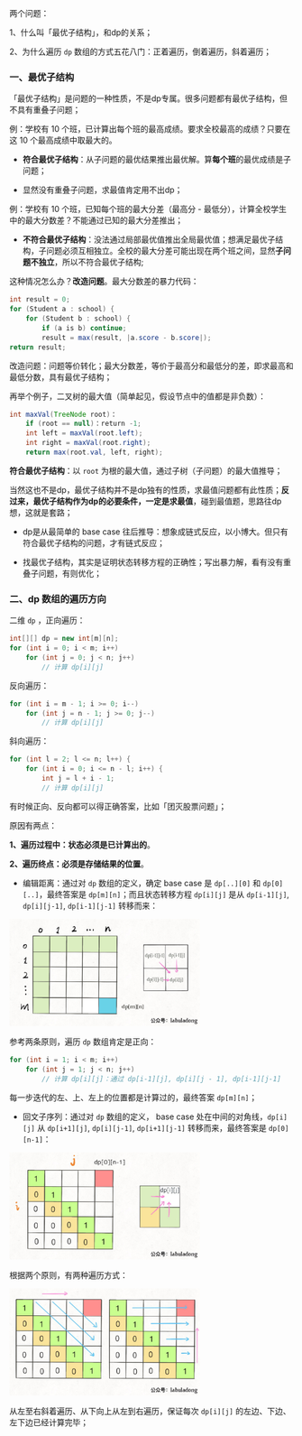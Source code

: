两个问题：

1、什么叫「最优子结构」，和dp的关系；

2、为什么遍历 `dp` 数组的方式五花八门：正着遍历，倒着遍历，斜着遍历；

### 一、最优子结构

「最优子结构」是问题的一种性质，不是dp专属。很多问题都有最优子结构，但不具有重叠子问题；

例：学校有 10 个班，已计算出每个班的最高成绩。要求全校最高的成绩？只要在这 10 个最高成绩中取最大的。

- **符合最优子结构**：从子问题的最优结果推出最优解。算**每个班**的最优成绩是子问题；

- 显然没有重叠子问题，求最值肯定用不出dp；

例：学校有 10 个班，已知每个班的最大分差（最高分 - 最低分），计算全校学生中的最大分数差？不能通过已知的最大分差推出；

- **不符合最优子结构**：没法通过局部最优值推出全局最优值；想满足最优子结构，子问题必须互相独立。全校的最大分差可能出现在两个班之间，显然**子问题不独立**，所以不符合最优子结构;

这种情况怎么办？**改造问题**。最大分数差的暴力代码：

```java
int result = 0;
for (Student a : school) {
    for (Student b : school) {
        if (a is b) continue;
        result = max(result, |a.score - b.score|);
return result;
```

改造问题：问题等价转化；最大分数差，等价于最高分和最低分的差，即求最高和最低分数，具有最优子结构；

再举个例子，二叉树的最大值（简单起见，假设节点中的值都是非负数）：

```java
int maxVal(TreeNode root)：
    if (root == null)：return -1;
    int left = maxVal(root.left);
    int right = maxVal(root.right);
    return max(root.val, left, right);
```

**符合最优子结构**：以 `root` 为根的最大值，通过子树（子问题）的最大值推导；

当然这也不是dp，最优子结构并不是dp独有的性质，求最值问题都有此性质；**反过来，最优子结构作为dp的必要条件，一定是求最值**，碰到最值题，思路往dp想，这就是套路；

- dp是从最简单的 base case 往后推导：想象成链式反应，以小博大。但只有符合最优子结构的问题，才有链式反应；

- 找最优子结构，其实是证明状态转移方程的正确性；写出暴力解，看有没有重叠子问题，有则优化；

### 二、dp 数组的遍历方向

二维 `dp` ，正向遍历：

```java
int[][] dp = new int[m][n];
for (int i = 0; i < m; i++)
    for (int j = 0; j < n; j++)
        // 计算 dp[i][j]
```

反向遍历：

```java
for (int i = m - 1; i >= 0; i--)
    for (int j = n - 1; j >= 0; j--)
        // 计算 dp[i][j]
```

斜向遍历：

```java
for (int l = 2; l <= n; l++) {
    for (int i = 0; i <= n - l; i++) {
        int j = l + i - 1;
        // 计算 dp[i][j]
```

有时候正向、反向都可以得正确答案，比如「团灭股票问题」；

原因有两点：

**1、遍历过程中：状态必须是已计算出的**。

**2、遍历终点：必须是存储结果的位置**。

- 编辑距离：通过对 `dp` 数组的定义，确定 base case 是 `dp[..][0]` 和 `dp[0][..]`，最终答案是 `dp[m][n]`；而且状态转移方程 `dp[i][j]` 是从 `dp[i-1][j]`, `dp[i][j-1]`, `dp[i-1][j-1]` 转移而来：

<img src="../pictures/最优子结构/1.jpg" style="zoom: 33%;" />

参考两条原则，遍历 `dp` 数组肯定是正向：

```java
for (int i = 1; i < m; i++)
    for (int j = 1; j < n; j++)
        // 计算 dp[i][j]：通过 dp[i-1][j], dp[i][j - 1], dp[i-1][j-1]
```

每一步迭代的左、上、左上的位置都是计算过的，最终答案 `dp[m][n]`；

- 回文子序列：通过对 `dp` 数组的定义， base case 处在中间的对角线，`dp[i][j]` 从 `dp[i+1][j]`, `dp[i][j-1]`, `dp[i+1][j-1]` 转移而来，最终答案是 `dp[0][n-1]`：

<img src="../pictures/最长回文子序列/4.jpg" style="zoom:33%;" />

根据两个原则，有两种遍历方式：

<img src="../pictures/最长回文子序列/5.jpg" style="zoom:33%;" />

从左至右斜着遍历、从下向上从左到右遍历，保证每次 `dp[i][j]` 的左边、下边、左下边已经计算完毕；
